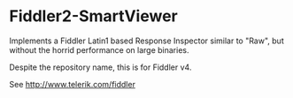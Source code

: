 Fiddler2-SmartViewer
====================

Implements a Fiddler Latin1 based Response Inspector similar to "Raw", but without the horrid performance on large binaries.

Despite the repository name, this is for Fiddler v4.

See http://www.telerik.com/fiddler
